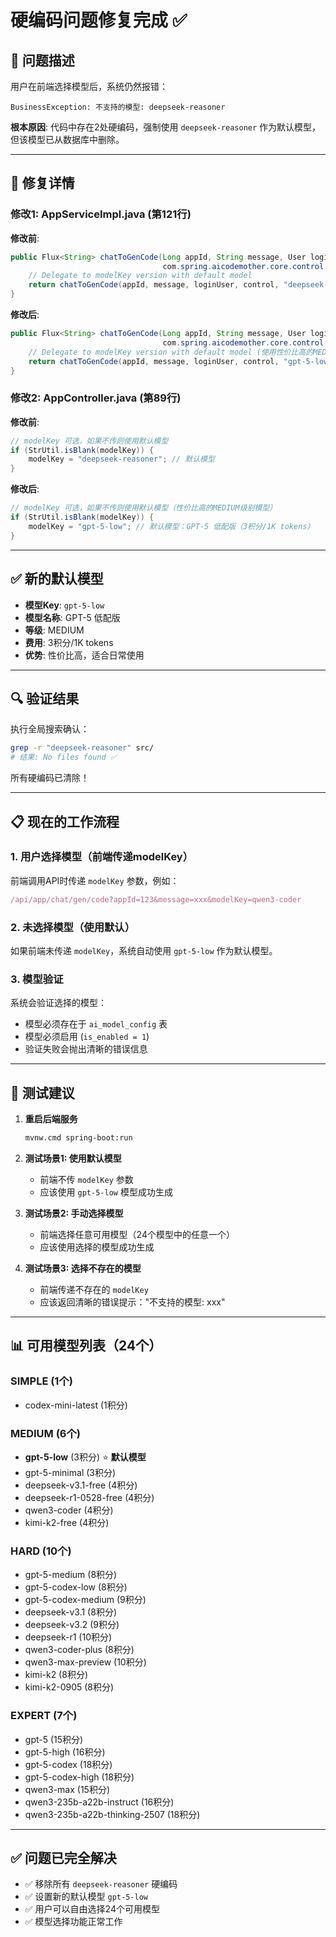 # 硬编码问题修复完成 ✅

## 🐛 问题描述

用户在前端选择模型后，系统仍然报错：
```
BusinessException: 不支持的模型: deepseek-reasoner
```

**根本原因**: 代码中存在2处硬编码，强制使用 `deepseek-reasoner` 作为默认模型，但该模型已从数据库中删除。

---

## 🔧 修复详情

### 修改1: AppServiceImpl.java (第121行)

**修改前**:
```java
public Flux<String> chatToGenCode(Long appId, String message, User loginUser,
                                  com.spring.aicodemother.core.control.GenerationControlRegistry.GenerationControl control) {
    // Delegate to modelKey version with default model
    return chatToGenCode(appId, message, loginUser, control, "deepseek-reasoner");
}
```

**修改后**:
```java
public Flux<String> chatToGenCode(Long appId, String message, User loginUser,
                                  com.spring.aicodemother.core.control.GenerationControlRegistry.GenerationControl control) {
    // Delegate to modelKey version with default model (使用性价比高的MEDIUM级别模型)
    return chatToGenCode(appId, message, loginUser, control, "gpt-5-low");
}
```

### 修改2: AppController.java (第89行)

**修改前**:
```java
// modelKey 可选，如果不传则使用默认模型
if (StrUtil.isBlank(modelKey)) {
    modelKey = "deepseek-reasoner"; // 默认模型
}
```

**修改后**:
```java
// modelKey 可选，如果不传则使用默认模型（性价比高的MEDIUM级别模型）
if (StrUtil.isBlank(modelKey)) {
    modelKey = "gpt-5-low"; // 默认模型：GPT-5 低配版（3积分/1K tokens）
}
```

---

## ✅ 新的默认模型

- **模型Key**: `gpt-5-low`
- **模型名称**: GPT-5 低配版
- **等级**: MEDIUM
- **费用**: 3积分/1K tokens
- **优势**: 性价比高，适合日常使用

---

## 🔍 验证结果

执行全局搜索确认：
```bash
grep -r "deepseek-reasoner" src/
# 结果: No files found ✅
```

所有硬编码已清除！

---

## 📋 现在的工作流程

### 1. 用户选择模型（前端传递modelKey）
前端调用API时传递 `modelKey` 参数，例如：
```javascript
/api/app/chat/gen/code?appId=123&message=xxx&modelKey=qwen3-coder
```

### 2. 未选择模型（使用默认）
如果前端未传递 `modelKey`，系统自动使用 `gpt-5-low` 作为默认模型。

### 3. 模型验证
系统会验证选择的模型：
- 模型必须存在于 `ai_model_config` 表
- 模型必须启用 (`is_enabled = 1`)
- 验证失败会抛出清晰的错误信息

---

## 🚀 测试建议

1. **重启后端服务**
   ```bash
   mvnw.cmd spring-boot:run
   ```

2. **测试场景1: 使用默认模型**
   - 前端不传 `modelKey` 参数
   - 应该使用 `gpt-5-low` 模型成功生成

3. **测试场景2: 手动选择模型**
   - 前端选择任意可用模型（24个模型中的任意一个）
   - 应该使用选择的模型成功生成

4. **测试场景3: 选择不存在的模型**
   - 前端传递不存在的 `modelKey`
   - 应该返回清晰的错误提示："不支持的模型: xxx"

---

## 📊 可用模型列表（24个）

### SIMPLE (1个)
- codex-mini-latest (1积分)

### MEDIUM (6个)
- **gpt-5-low** (3积分) ⭐ **默认模型**
- gpt-5-minimal (3积分)
- deepseek-v3.1-free (4积分)
- deepseek-r1-0528-free (4积分)
- qwen3-coder (4积分)
- kimi-k2-free (4积分)

### HARD (10个)
- gpt-5-medium (8积分)
- gpt-5-codex-low (8积分)
- gpt-5-codex-medium (9积分)
- deepseek-v3.1 (8积分)
- deepseek-v3.2 (9积分)
- deepseek-r1 (10积分)
- qwen3-coder-plus (8积分)
- qwen3-max-preview (10积分)
- kimi-k2 (8积分)
- kimi-k2-0905 (8积分)

### EXPERT (7个)
- gpt-5 (15积分)
- gpt-5-high (16积分)
- gpt-5-codex (18积分)
- gpt-5-codex-high (18积分)
- qwen3-max (15积分)
- qwen3-235b-a22b-instruct (16积分)
- qwen3-235b-a22b-thinking-2507 (18积分)

---

## ✅ 问题已完全解决

- ✅ 移除所有 `deepseek-reasoner` 硬编码
- ✅ 设置新的默认模型 `gpt-5-low`
- ✅ 用户可以自由选择24个可用模型
- ✅ 模型选择功能正常工作
